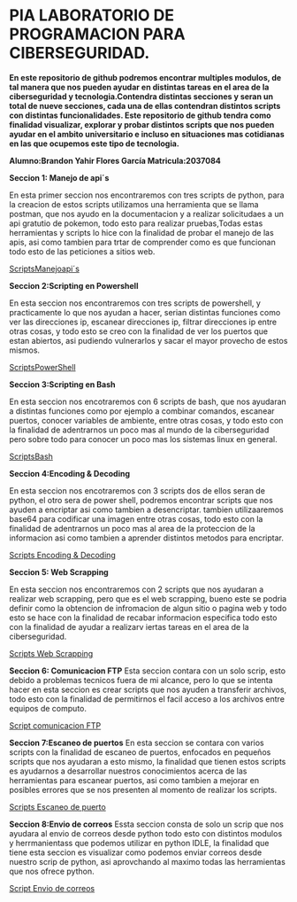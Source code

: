 # PIA LABORATORIO DE PROGRAMACION PARA CIBERSEGURIDAD.
**En este repositorio de github podremos encontrar multiples modulos, de tal manera que nos pueden ayudar en distintas tareas en el area de la ciberseguridad y tecnologia.Contendra distintas secciones y seran un total de nueve secciones, cada una de ellas contendran distintos scripts con distintas funcionalidades. 
Este repositorio de github tendra como finalidad visualizar, explorar y probar distintos scripts que nos pueden ayudar en el ambito universitario e incluso en situaciones mas  cotidianas en las que ocupemos este tipo de tecnologia.**

**Alumno:Brandon Yahir Flores García  Matricula:2037084**


**Seccion 1: Manejo de api´s**

En esta primer seccion nos encontraremos con tres scripts de python, para la creacion de estos scripts utilizamos una herramienta que se llama postman, que nos ayudo en la documentacion y a realizar solicitudaes a un api gratutio de pokemon, todo esto para realizar pruebas,Todas estas herramientas y scripts lo hice con la finalidad de probar el manejo de las apis, asi como tambien para trtar de comprender como es que funcionan todo esto de las peticiones a sitios web.

[ScriptsManejoapi´s](https://github.com/BR4ND0NFL0RES/PIALABPROGRA/blob/fe518fbae95457bbd8d1953d343a45a7b59e09c1/ManejoApi%C2%B4s/Api.md)

**Seccion 2:Scripting en Powershell**

En esta seccion nos encontraremos con tres scripts de powershell, y practicamente lo que nos ayudan a hacer, serian distintas funciones como ver las direcciones ip, escanear direcciones ip, filtrar direcciones ip entre otras cosas, y todo esto se creo con la finalidad de ver los puertos que estan abiertos, asi pudiendo vulnerarlos y sacar el mayor provecho de estos mismos.

[ScriptsPowerShell](https://github.com/BR4ND0NFL0RES/PIALABPROGRA/blob/44e991138aeaaf678369dc1d2561df4cef65711e/ScriptingPowerShell/PowerShell.md)

**Seccion 3:Scripting en Bash**

En esta seccion nos encotraremos con 6 scripts de bash, que nos ayudaran a distintas funciones como por ejemplo a combinar comandos, escanear puertos, conocer variables de ambiente, entre otras cosas, y todo esto con la finalidad de adentrarnos un poco mas al mundo de la ciberseguridad pero sobre todo para conocer un poco mas los sistemas linux en general.

[ScriptsBash](https://github.com/BR4ND0NFL0RES/PIALABPROGRA/blob/25e05a9e162ff6b3c3a8a979dbce939622e80492/ScriptingBash/bash.md)

**Seccion 4:Encoding & Decoding**

En esta seccion nos encotraremos con 3 scripts dos de ellos seran de python, el otro sera de power shell, podremos encontrar scripts que nos ayuden a encriptar asi como tambien a desencriptar. tambien utilizaaremos base64 para codificar una imagen entre otras cosas, todo esto con la finalidad de adentrarnos un poco mas al area de la proteccion de la informacion asi como tambien a aprender distintos metodos para encriptar.

[Scripts Encoding & Decoding](https://github.com/BR4ND0NFL0RES/PIALABPROGRA/blob/2ef64e48557eec10757053a33956c725e701f282/Encoding%26decoding/Encode.md)

**Seccion 5: Web Scrapping**

En esta seccion nos encontraremos con 2 scripts que nos ayudaran a realizar web scrapping, pero que es el web scrapping, bueno este se podria definir como la obtencion de infromacion de algun sitio o pagina web y todo esto se hace con la finalidad de recabar informacion especifica todo esto con la finalidad de ayudar a realizarv iertas tareas en el area de la ciberseguridad. 

[Scripts Web Scrapping](https://github.com/BR4ND0NFL0RES/PIALABPROGRA/blob/fccb3765d3bc4d1f8e27f2c2e0c79dc87793c71c/WebScrapping/WebScraping.md)

**Seccion 6: Comunicacion FTP**
Esta seccion contara con un solo scrip, esto debido a problemas tecnicos fuera de mi alcance, pero lo que se intenta hacer en esta seccion es crear scripts que nos ayuden a transferir archivos, todo esto con la finalidad de permitirnos el facil acceso a los archivos entre equipos de computo.

[Script comunicacion FTP](https://github.com/BR4ND0NFL0RES/PIALABPROGRA/blob/dd93eee932e3274c8cddf8216e98b3aa9c2b117a/comunicacionFTP/FTP.md)

**Seccion 7:Escaneo de puertos**
En esta seccion se contara con varios scripts con la finalidad de escaneo de puertos, enfocados en pequeños scripts que nos ayudaran a esto mismo, la finalidad que tienen estos scripts es ayudarnos a desarrollar nuestros conocimientos acerca de las herramientas para escanear puertos, asi como tambien a mejorar en posibles errores que se nos presenten al momento de realizar los scripts.

[Scripts Escaneo de puerto](https://github.com/BR4ND0NFL0RES/PIALABPROGRA/blob/ab23b25e39dbc9a743aed94219b21d9b91323401/Escaneodepuertos/Escaneo.md)

**Seccion 8:Envio de correos**
Essta seccion consta de solo un scrip que nos ayudara al envio de correos desde python todo esto con distintos modulos y herrmanientass que podemos utilizar en python IDLE,
la finalidad que tiene esta seccion es visualizar como podemos enviar correos desde nuestro scrip de python, asi aprovchando al maximo todas las herramientas que nos ofrece python.

[Script Envio de correos](https://github.com/BR4ND0NFL0RES/PIALABPROGRA/blob/5b463d4eea010fd79c8352831abf4a49cb9f2a66/EnvioCorreos/correos.md)




